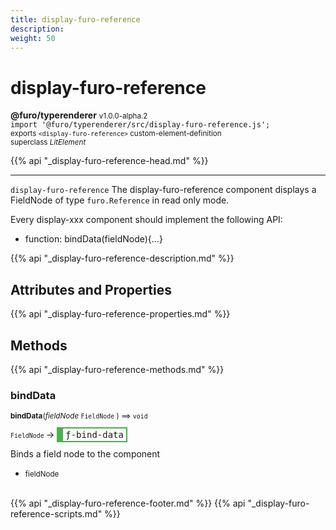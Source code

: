 ```yaml
---
title: display-furo-reference
description: 
weight: 50
---
```


# display-furo-reference
**@furo/typerenderer** <small>v1.0.0-alpha.2</small>
<br>`import '@furo/typerenderer/src/display-furo-reference.js';`<small>
<br>exports `<display-furo-reference>` custom-element-definition
<br>superclass *LitElement*</small>

{{% api "_display-furo-reference-head.md" %}}

****

`display-furo-reference`
The display-furo-reference component displays a FieldNode of type `furo.Reference` in read only mode.

Every display-xxx component should implement the following API:
- function: bindData(fieldNode){...}

{{% api "_display-furo-reference-description.md" %}}


## Attributes and Properties
{{% api "_display-furo-reference-properties.md" %}}






## Methods
{{% api "_display-furo-reference-methods.md" %}}


### **bindData**
<small>**bindData**(*fieldNode* `FieldNode` ) ⟹ `void`</small>

<small>`FieldNode` </small> →
<span  style="border-width:2px 2px 2px 10px; border-style: solid;border-color:  rgb(76, 175, 80);font-family:monospace; padding:2px 4px;">ƒ-bind-data</span>

Binds a field node to the component

- <small>fieldNode </small>
<br><br>






{{% api "_display-furo-reference-footer.md" %}}
{{% api "_display-furo-reference-scripts.md" %}}
